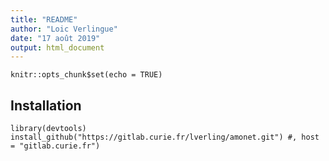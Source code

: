 ```yaml
---
title: "README"
author: "Loic Verlingue"
date: "17 août 2019"
output: html_document
---
```


```{r setup, include=FALSE}
knitr::opts_chunk$set(echo = TRUE)
```

## Installation

```{r install}
library(devtools)
install_github("https://gitlab.curie.fr/lverling/amonet.git") #, host = "gitlab.curie.fr")
```
